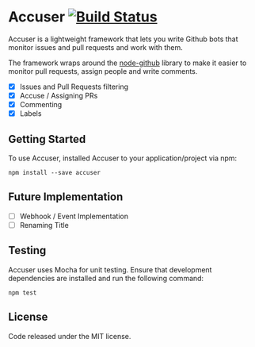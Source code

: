# Accuser [![Build Status](https://travis-ci.org/nus-cs2103/accuser.svg?branch=master)](https://travis-ci.org/nus-cs2103/accuser)

Accuser is a lightweight framework that lets you write Github bots that monitor issues and pull requests and work with them.

The framework wraps around the [node-github](https://github.com/mikedeboer/node-github) library to make it easier to monitor pull requests, assign people and write comments.

- [x] Issues and Pull Requests filtering
- [x] Accuse / Assigning PRs
- [x] Commenting
- [x] Labels

## Getting Started

To use Accuser, installed Accuser to your application/project via npm:

    npm install --save accuser

## Future Implementation

- [ ] Webhook / Event Implementation
- [ ] Renaming Title

## Testing

Accuser uses Mocha for unit testing. Ensure that development dependencies are installed and run the following command:

    npm test

## License

Code released under the MIT license.
